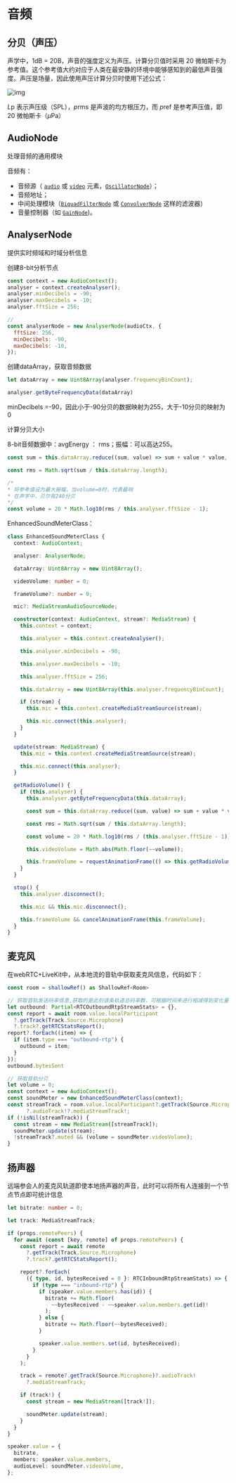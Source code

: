 # 音频



## 分贝（声压）

声学中，1dB = 20B，声音的强度定义为声压。计算分贝值时采用 20 微帕斯卡为参考值。这个参考值大约对应于人类在最安静的环境中能够感知到的最低声音强度。声压是场量，因此使用声压计算分贝时使用下述公式：

![img](https://bkimg.cdn.bcebos.com/formula/816e9312b65463868e727ebc9b85af55.svg)

*L*p 表示声压级（SPL），*p*rms 是声波的均方根压力，而 *p*ref 是参考声压值，即 20 微帕斯卡（*µ*Pa）



## AudioNode

处理音频的通用模块

音频有：

- 音频源（ [`audio`](https://developer.mozilla.org/zh-CN/docs/Web/HTML/Element/audio) 或 [`video`](https://developer.mozilla.org/zh-CN/docs/Web/HTML/Element/video) 元素，[`OscillatorNode`](https://developer.mozilla.org/zh-CN/docs/Web/API/OscillatorNode)）；
- 音频地址；
- 中间处理模块（[`BiquadFilterNode`](https://developer.mozilla.org/zh-CN/docs/Web/API/BiquadFilterNode) 或 [`ConvolverNode`](https://developer.mozilla.org/zh-CN/docs/Web/API/ConvolverNode) 这样的滤波器）
- 音量控制器（如 [`GainNode`](https://developer.mozilla.org/zh-CN/docs/Web/API/GainNode))。



## AnalyserNode

提供实时频域和时域分析信息



创建8-bit分析节点

```js
const context = new AudioContext();
analyser = context.createAnalyser();
analyser.minDecibels = -90;
analyser.maxDecibels = -10;
analyser.fftSize = 256;

//
const analyserNode = new AnalyserNode(audioCtx, {
  fftSize: 256,
  minDecibels: -90,
  maxDecibels: -10,
});
```



创建dataArray，获取音频数据

```js
let dataArray = new Uint8Array(analyser.frequencyBinCount);

analyser.getByteFrequencyData(dataArray)
```

minDecibels =-90，因此小于-90分贝的数据映射为255，大于-10分贝的映射为0



计算分贝大小

8-bit音频数据中：avgEnergy ： rms；振幅：可以高达255。

```js
const sum = this.dataArray.reduce((sum, value) => sum + value * value, 0);

const rms = Math.sqrt(sum / this.dataArray.length);

/*
* 将参考值设为最大振幅，当volume=0时，代表最响
* 在声学中，贝尔有240分贝
*/
const volume = 20 * Math.log10(rms / this.analyser.fftSize - 1);
```



EnhancedSoundMeterClass：

```ts
class EnhancedSoundMeterClass {
  context: AudioContext;

  analyser: AnalyserNode;

  dataArray: Uint8Array = new Uint8Array();

  videoVolume: number = 0;

  frameVolume?: number = 0;

  mic?: MediaStreamAudioSourceNode;

  constructor(context: AudioContext, stream?: MediaStream) {
    this.context = context;

    this.analyser = this.context.createAnalyser();

    this.analyser.minDecibels = -90;

    this.analyser.maxDecibels = -10;

    this.analyser.fftSize = 256;

    this.dataArray = new Uint8Array(this.analyser.frequencyBinCount);

    if (stream) {
      this.mic = this.context.createMediaStreamSource(stream);

      this.mic.connect(this.analyser);
    }
  }

  update(stream: MediaStream) {
    this.mic = this.context.createMediaStreamSource(stream);

    this.mic.connect(this.analyser);
  }

  getRadioVolume() {
    if (this.analyser) {
      this.analyser.getByteFrequencyData(this.dataArray);

      const sum = this.dataArray.reduce((sum, value) => sum + value * value, 0);

      const rms = Math.sqrt(sum / this.dataArray.length);

      const volume = 20 * Math.log10(rms / (this.analyser.fftSize - 1));

      this.videoVolume = Math.abs(Math.floor(~~volume));

      this.frameVolume = requestAnimationFrame(() => this.getRadioVolume());
    }
  }

  stop() {
    this.analyser.disconnect();

    this.mic && this.mic.disconnect();

    this.frameVolume && cancelAnimationFrame(this.frameVolume);
  }
}
```



## 麦克风

在webRTC+LiveKit中，从本地流的音轨中获取麦克风信息，代码如下：

```ts
const room = shallowRef() as ShallowRef<Room>

// 获取音轨发送码率信息,获取的是此刻该条轨道总码率数，可根据时间来进行相减得到变化量
let outbound: Partial<RTCOutboundRtpStreamStats> = {},
const report = await room.value.localParticipant
  ?.getTrack(Track.Source.Microphone)
  ?.track?.getRTCStatsReport();
report?.forEach((item) => {
  if (item.type === "outbound-rtp") {
    outbound = item;
  }
});
outbound.bytesSent

// 获取音轨分贝
let volume = 0;
const context = new AudioContext();
const soundMeter = new EnhancedSoundMeterClass(context);
const streamTrack = room.value.localParticipant?.getTrack(Source.Microphone)!
      ?.audioTrack!?.mediaStreamTrack!;
if (!isNil(streamTrack)) {
  const stream = new MediaStream([streamTrack]);
  soundMeter.update(stream);
  !streamTrack?.muted && (volume = soundMeter.videoVolume);
}
```



## 扬声器

远端参会人的麦克风轨道即使本地扬声器的声音，此时可以将所有人连接到一个节点节点即可统计信息

```ts
let bitrate: number = 0;

let track: MediaStreamTrack;

if (props.remotePeers) {
  for await (const [key, remote] of props.remotePeers) {
    const report = await remote
      ?.getTrack(Track.Source.Microphone)
      ?.track?.getRTCStatsReport();

    report?.forEach(
      ({ type, id, bytesReceived = 0 }: RTCInboundRtpStreamStats) => {
        if (type === "inbound-rtp") {
          if (speaker.value.members.has(id)) {
            bitrate += Math.floor(
              ~~bytesReceived - ~~speaker.value.members.get(id)!
            );
          } else {
            bitrate += Math.floor(~~bytesReceived);
          }

          speaker.value.members.set(id, bytesReceived);
        }
      }
    );

    track = remote?.getTrack(Source.Microphone)?.audioTrack!
      ?.mediaStreamTrack;

    if (track!) {
      const stream = new MediaStream([track!]);

      soundMeter.update(stream);
    }
  }
}

speaker.value = {
  bitrate,
  members: speaker.value.members,
  audioLevel: soundMeter.videoVolume,
};
```